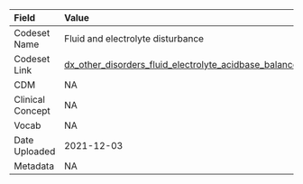 |Field            |Value                                                 |
|:----------------|:-----------------------------------------------------|
|Codeset Name     |Fluid and electrolyte disturbance                     |
|Codeset Link     |[dx_other_disorders_fluid_electrolyte_acidbase_balance](https://github.com/PEDSnet/Variable-Dictionary/blob/main/condition/dx_other_disorders_fluid_electrolyte_acidbase_balance.csv)|
|CDM              |NA                                                    |
|Clinical Concept |NA                                                    |
|Vocab            |NA                                                    |
|Date Uploaded    |2021-12-03                                            |
|Metadata         |NA                                                    |
